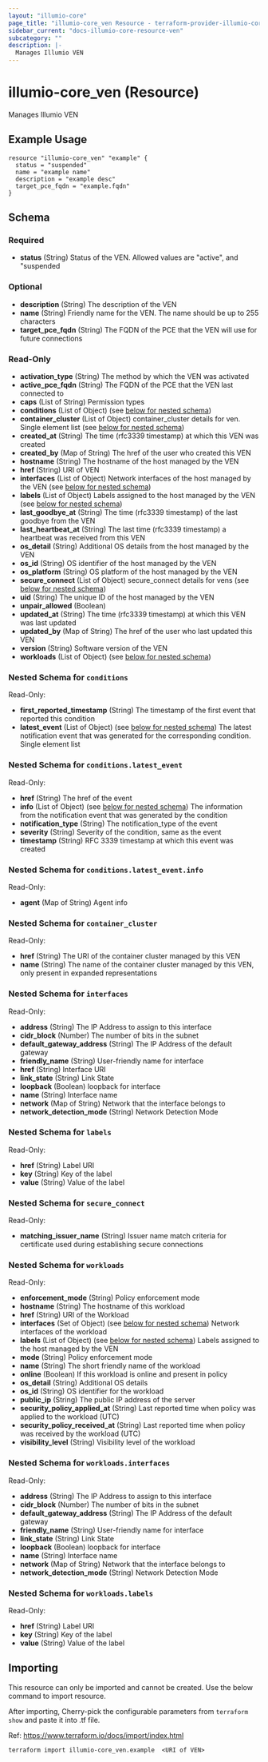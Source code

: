 ```yaml
---
layout: "illumio-core"
page_title: "illumio-core_ven Resource - terraform-provider-illumio-core"
sidebar_current: "docs-illumio-core-resource-ven"
subcategory: ""
description: |-
  Manages Illumio VEN
---
```


# illumio-core_ven (Resource)

Manages Illumio VEN

Example Usage
------------

```hcl
resource "illumio-core_ven" "example" {
  status = "suspended"
  name = "example name"
  description = "example desc"
  target_pce_fqdn = "example.fqdn"
}
```

## Schema

### Required

- **status** (String) Status of the VEN. Allowed values are "active", and "suspended

### Optional

- **description** (String) The description of the VEN
- **name** (String) Friendly name for the VEN. The name should be up to 255 characters
- **target_pce_fqdn** (String) The FQDN of the PCE that the VEN will use for future connections

### Read-Only

- **activation_type** (String) The method by which the VEN was activated
- **active_pce_fqdn** (String) The FQDN of the PCE that the VEN last connected to
- **caps** (List of String) Permission types
- **conditions** (List of Object) (see [below for nested schema](#nestedatt--conditions))
- **container_cluster** (List of Object) container_cluster details for ven. Single element list (see [below for nested schema](#nestedatt--container_cluster))
- **created_at** (String) The time (rfc3339 timestamp) at which this VEN was created
- **created_by** (Map of String) The href of the user who created this VEN
- **hostname** (String) The hostname of the host managed by the VEN
- **href** (String) URI of VEN
- **interfaces** (List of Object) Network interfaces of the host managed by the VEN (see [below for nested schema](#nestedatt--interfaces))
- **labels** (List of Object) Labels assigned to the host managed by the VEN (see [below for nested schema](#nestedatt--labels))
- **last_goodbye_at** (String) The time (rfc3339 timestamp) of the last goodbye from the VEN
- **last_heartbeat_at** (String) The last time (rfc3339 timestamp) a heartbeat was received from this VEN
- **os_detail** (String) Additional OS details from the host managed by the VEN
- **os_id** (String) OS identifier of the host managed by the VEN
- **os_platform** (String) OS platform of the host managed by the VEN
- **secure_connect** (List of Object) secure_connect details for vens (see [below for nested schema](#nestedatt--secure_connect))
- **uid** (String) The unique ID of the host managed by the VEN
- **unpair_allowed** (Boolean)
- **updated_at** (String) The time (rfc3339 timestamp) at which this VEN was last updated
- **updated_by** (Map of String) The href of the user who last updated this VEN
- **version** (String) Software version of the VEN
- **workloads** (List of Object) (see [below for nested schema](#nestedatt--workloads))

<a id="nestedatt--conditions"></a>
### Nested Schema for `conditions`

Read-Only:

- **first_reported_timestamp** (String) The timestamp of the first event that reported this condition
- **latest_event** (List of Object) (see [below for nested schema](#nestedobjatt--conditions--latest_event)) The latest notification event that was generated for the corresponding condition. Single element list

<a id="nestedobjatt--conditions--latest_event"></a>
### Nested Schema for `conditions.latest_event`

Read-Only:

- **href** (String) The href of the event
- **info** (List of Object) (see [below for nested schema](#nestedobjatt--conditions--latest_event--info)) The information from the notification event that was generated by the condition
- **notification_type** (String) The notification_type of the event
- **severity** (String) Severity of the condition, same as the event
- **timestamp** (String) RFC 3339 timestamp at which this event was created

<a id="nestedobjatt--conditions--latest_event--info"></a>
### Nested Schema for `conditions.latest_event.info`

Read-Only:

- **agent** (Map of String) Agent info


<a id="nestedatt--container_cluster"></a>
### Nested Schema for `container_cluster`

Read-Only:

- **href** (String) The URI of the container cluster managed by this VEN
- **name** (String) The name of the container cluster managed by this VEN, only present in expanded representations



<a id="nestedatt--interfaces"></a>
### Nested Schema for `interfaces`

Read-Only:

- **address** (String) The IP Address to assign to this interface
- **cidr_block** (Number) The number of bits in the subnet
- **default_gateway_address** (String) The IP Address of the default gateway
- **friendly_name** (String) User-friendly name for interface
- **href** (String) Interface URI
- **link_state** (String) Link State
- **loopback** (Boolean) loopback for interface
- **name** (String) Interface name
- **network** (Map of String) Network that the interface belongs to
- **network_detection_mode** (String) Network Detection Mode


<a id="nestedatt--labels"></a>
### Nested Schema for `labels`

Read-Only:

- **href** (String) Label URI
- **key** (String) Key of the label
- **value** (String) Value of the label


<a id="nestedatt--secure_connect"></a>
### Nested Schema for `secure_connect`

Read-Only:

- **matching_issuer_name** (String) Issuer name match criteria for certificate used during establishing secure connections


<a id="nestedatt--workloads"></a>
### Nested Schema for `workloads`

Read-Only:

- **enforcement_mode** (String) Policy enforcement mode
- **hostname** (String) The hostname of this workload
- **href** (String) URI of the Workload
- **interfaces** (Set of Object) (see [below for nested schema](#nestedobjatt--workloads--interfaces)) Network interfaces of the workload
- **labels** (List of Object) (see [below for nested schema](#nestedobjatt--workloads--labels)) Labels assigned to the host managed by the VEN
- **mode** (String) Policy enforcement mode
- **name** (String) The short friendly name of the workload
- **online** (Boolean) If this workload is online and present in policy
- **os_detail** (String) Additional OS details
- **os_id** (String) OS identifier for the workload
- **public_ip** (String) The public IP address of the server
- **security_policy_applied_at** (String) Last reported time when policy was applied to the workload (UTC)
- **security_policy_received_at** (String) Last reported time when policy was received by the workload (UTC)
- **visibility_level** (String) Visibility level of the workload

<a id="nestedobjatt--workloads--interfaces"></a>
### Nested Schema for `workloads.interfaces`

Read-Only:

- **address** (String) The IP Address to assign to this interface
- **cidr_block** (Number) The number of bits in the subnet
- **default_gateway_address** (String) The IP Address of the default gateway
- **friendly_name** (String) User-friendly name for interface
- **link_state** (String) Link State
- **loopback** (Boolean) loopback for interface
- **name** (String) Interface name
- **network** (Map of String) Network that the interface belongs to
- **network_detection_mode** (String) Network Detection Mode


<a id="nestedobjatt--workloads--labels"></a>
### Nested Schema for `workloads.labels`

Read-Only:

- **href** (String) Label URI
- **key** (String) Key of the label
- **value** (String) Value of the label

## Importing ##

This resource can only be imported and cannot be created. Use the below command to import resource.

After importing, Cherry-pick the configurable parameters from `terraform show` and paste it into .tf file.

Ref: https://www.terraform.io/docs/import/index.html


```
terraform import illumio-core_ven.example  <URI of VEN>
```
